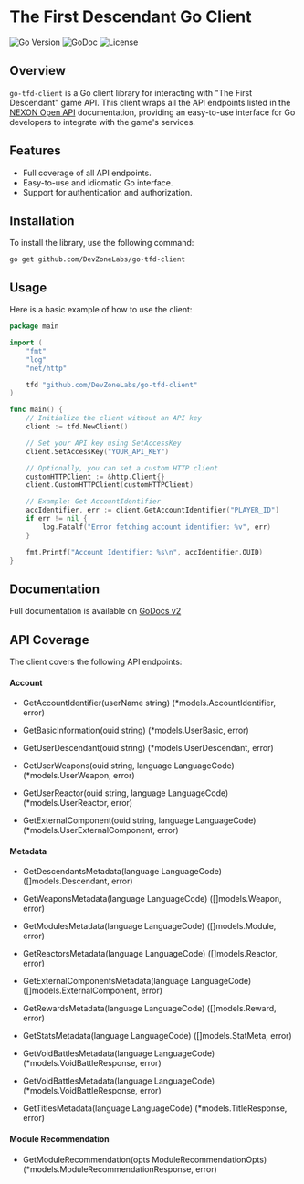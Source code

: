 # The First Descendant Go Client

![Go Version](https://img.shields.io/badge/go-%3E=1.16-blue) 
![GoDoc](https://pkg.go.dev/badge/github.com/DevZoneLabs/go-tfd-client)
![License](https://img.shields.io/github/license/DevZoneLabs/go-tfd-client) 

## Overview

`go-tfd-client` is a Go client library for interacting with "The First Descendant" game API. This client wraps all the API endpoints listed in the [NEXON Open API](https://openapi.nexon.com/game/tfd/?id=21) documentation, providing an easy-to-use interface for Go developers to integrate with the game's services.

## Features

- Full coverage of all API endpoints.
- Easy-to-use and idiomatic Go interface.
- Support for authentication and authorization.

## Installation

To install the library, use the following command:

```shell
go get github.com/DevZoneLabs/go-tfd-client
```

## Usage

Here is a basic example of how to use the client:

```go
package main

import (
    "fmt"
    "log"
    "net/http"

    tfd "github.com/DevZoneLabs/go-tfd-client"
)

func main() {
    // Initialize the client without an API key
    client := tfd.NewClient()

    // Set your API key using SetAccessKey
    client.SetAccessKey("YOUR_API_KEY")

    // Optionally, you can set a custom HTTP client
    customHTTPClient := &http.Client{}
    client.CustomHTTPClient(customHTTPClient)

    // Example: Get AccountIdentifier
    accIdentifier, err := client.GetAccountIdentifier("PLAYER_ID")
    if err != nil {
        log.Fatalf("Error fetching account identifier: %v", err)
    }

    fmt.Printf("Account Identifier: %s\n", accIdentifier.OUID)
}
```

## Documentation

Full documentation is available on [GoDocs v2](https://pkg.go.dev/github.com/DevZoneLabs/go-tfd-client/v2)

## API Coverage

The client covers the following API endpoints:

#### Account

- GetAccountIdentifier(userName string) (\*models.AccountIdentifier, error)

- GetBasicInformation(ouid string) (\*models.UserBasic, error)

- GetUserDescendant(ouid string) (\*models.UserDescendant, error)

- GetUserWeapons(ouid string, language LanguageCode) (\*models.UserWeapon, error)

- GetUserReactor(ouid string, language LanguageCode) (\*models.UserReactor, error)

- GetExternalComponent(ouid string, language LanguageCode) (\*models.UserExternalComponent, error)

#### Metadata

- GetDescendantsMetadata(language LanguageCode) ([]models.Descendant, error)

- GetWeaponsMetadata(language LanguageCode) ([]models.Weapon, error)

- GetModulesMetadata(language LanguageCode) ([]models.Module, error)

- GetReactorsMetadata(language LanguageCode) ([]models.Reactor, error)

- GetExternalComponentsMetadata(language LanguageCode) ([]models.ExternalComponent, error)

- GetRewardsMetadata(language LanguageCode) ([]models.Reward, error)

- GetStatsMetadata(language LanguageCode) ([]models.StatMeta, error)

- GetVoidBattlesMetadata(language LanguageCode) (\*models.VoidBattleResponse, error)

- GetVoidBattlesMetadata(language LanguageCode) (\*models.VoidBattleResponse, error)

- GetTitlesMetadata(language LanguageCode) (\*models.TitleResponse, error)

#### Module Recommendation

- GetModuleRecommendation(opts ModuleRecommendationOpts) (\*models.ModuleRecommendationResponse, error)
